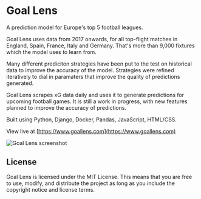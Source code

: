 # Goal Lens

A prediction model for Europe's top 5 football leagues.

Goal Lens uses data from 2017 onwards, for all top-flight matches in England, Spain, France, Italy and Germany. That's more than 9,000 fixtures which the model uses to learn from.

Many different prediciton strategies have been put to the test on historical data to improve the accuracy of the model. Strategies were refined iteratively to dial in paramaters that improve the quality of predictions generated.

Goal Lens scrapes xG data daily and uses it to generate predictions for upcoming football games. It is still a work in progress, with new features planned to improve the accuracy of predictions.

Built using Python, Django, Docker, Pandas, JavaScript, HTML/CSS.

View live at [https://www.goallens.com](https://www.goallens.com)

![Goal Lens screenshot](https://s3.amazonaws.com/poly-screenshots.angel.co/Project/ea/1352908/27beabaa059713d8ab8f72af72e6c6e2-original.png)

## License

Goal Lens is licensed under the MIT License. This means that you are free to use, modify, and distribute the project as long as you include the copyright notice and license terms.

